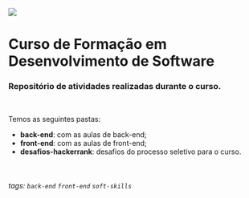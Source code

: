 ![](https://i.imgur.com/xG74tOh.png)

# Curso de Formação em **Desenvolvimento de Software** 

### Repositório de atividades realizadas durante o curso.

<br>

Temos as seguintes pastas:


- **back-end**: com as aulas de back-end;
- **front-end**: com as aulas de front-end;
- **desafios-hackerrank**: desafios do processo seletivo para o curso.

<br>

###### tags: `back-end` `front-end` `soft-skills`

